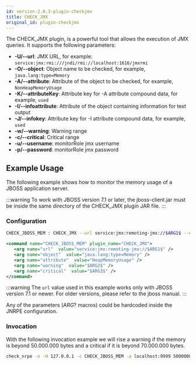 ```yaml
---
id: version-2.0.3-plugin-checkjmx
title: CHECK_JMX
original_id: plugin-checkjmx
---
```


The CHECK_JMX plugin, is a powerful tool that allows the execution of JMX queries. It supports the following parameters:

* **-U/--url**: JMX URL, for example: `service:jmx:rmi:///jndi/rmi://localhost:1616/jmxrmi`
* **-O/--object**: Object name to be checked, for example, `java.lang:type=Memory`
* **-A/--attribute**: Attribute of the object to be checked, for example, `NonHeapMemoryUsage`
* **-K/--attributeKey**: Attribute key for -A attribute compound data, for example, `used`
* **-I/--infoattribute**: Attribute of the object containing information for text output
* **-J/--infokey**: Attribute key for -I attribute compound data, for example, `used`
* **-w/--warning**: Warning range
* **-c/--critical**: Critical range
* **-u/--username**: monitorRole jmx username
* **-p/--password**: monitorRole jmx password

## Example Usage

The following example shows how to monitor the memory usage of a JBOSS application server.

:::warning
To work with JBOSS version 7.1 or later, the jboss-client.jar must be inside the same directory of the CHECK_JMX plugin JAR file.
:::

### Configuration

<!--DOCUSAURUS_CODE_TABS-->
<!-- INI -->
```bash
CHECK_JBOSS_MEM : CHECK_JMX --url service:jmx:remoting-jmx://$ARG1$ --object java.lang:type=Memory --attribute HeapMemoryUsage -K used --warning $ARG2$ --critical $ARG3$
```
<!-- XML -->
```xml
<command name="CHECK_JBOSS_MEM" plugin_name="CHECK_JMX">
   <arg name="url"  value="service:jmx:remoting-jmx://$ARG1$" />
   <arg name="object"  value="java.lang:type=Memory" />
   <arg name="attribute"  value="HeapMemoryUsage" />
   <arg name="warning"  value="$ARG2$" />
   <arg name="critical"  value="$ARG3$" />
</command>
```
<!--END_DOCUSAURUS_CODE_TABS-->

:::warning
The `url` value used in this example works only with JBOSS version 7.1 or newer. For older versions, please refer to the jboss manual.
:::

Any of the parameters ($ARG?$ macros) could be hardcoded inside the JNRPE configuration.

### Invocation

With the following invocation example we will rise a warning if the memory is beyond 50.000.000 bytes and a critical if it is beyond 70.000.000 bytes.

```bash
check_nrpe -n -H 127.0.0.1 -c CHECK_JBOSS_MEM -a localhost:9999 50000000 70000000
```